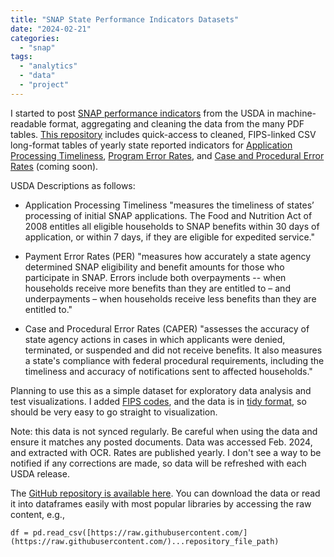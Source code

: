 ```yaml
---
title: "SNAP State Performance Indicators Datasets"
date: "2024-02-21"
categories: 
  - "snap"
tags: 
  - "analytics"
  - "data"
  - "project"
---
```


I started to post [SNAP performance indicators](https://www.fns.usda.gov/snap/efficiency-effectiveness-measures) from the USDA in machine-readable format, aggregating and cleaning the data from the many PDF tables. [This repository](https://github.com/leppekja/SNAP-performance-indicators) includes quick-access to cleaned, FIPS-linked CSV long-format tables of yearly state reported indicators for [Application Processing Timeliness](https://www.fns.usda.gov/snap/qc/timeliness), [Program Error Rates](https://www.fns.usda.gov/snap/qc/per), and [Case and Procedural Error Rates](https://www.fns.usda.gov/snap/qc/caper) (coming soon).

USDA Descriptions as follows:

- Application Processing Timeliness "measures the timeliness of states’ processing of initial SNAP applications. The Food and Nutrition Act of 2008 entitles all eligible households to SNAP benefits within 30 days of application, or within 7 days, if they are eligible for expedited service."

- Payment Error Rates (PER) "measures how accurately a state agency determined SNAP eligibility and benefit amounts for those who participate in SNAP. Errors include both overpayments -- when households receive more benefits than they are entitled to – and underpayments – when households receive less benefits than they are entitled to."

- Case and Procedural Error Rates (CAPER) "assesses the accuracy of state agency actions in cases in which applicants were denied, terminated, or suspended and did not receive benefits. It also measures a state's compliance with federal procedural requirements, including the timeliness and accuracy of notifications sent to affected households."

Planning to use this as a simple dataset for exploratory data analysis and test visualizations. I added [FIPS codes](https://www.census.gov/library/reference/code-lists/ansi.html), and the data is in [tidy format](http://www.jstatsoft.org/v59/i10/paper), so should be very easy to go straight to visualization.

Note: this data is not synced regularly. Be careful when using the data and ensure it matches any posted documents. Data was accessed Feb. 2024, and extracted with OCR. Rates are published yearly. I don't see a way to be notified if any corrections are made, so data will be refreshed with each USDA release.

The [GitHub repository is available here](https://github.com/leppekja/SNAP-performance-indicators). You can download the data or read it into dataframes easily with most popular libraries by accessing the raw content, e.g.,

`df = pd.read_csv([https://raw.githubusercontent.com/](https://raw.githubusercontent.com/)...repository_file_path)`

